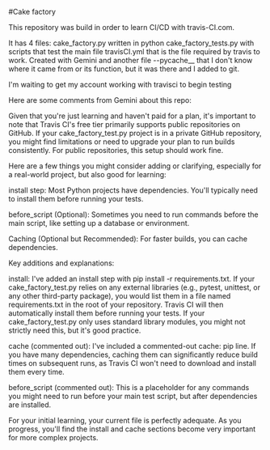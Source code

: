 #Cake factory

This repository was build in order to learn CI/CD with travis-CI.com.

It has 4 files:
cake_factory.py written in python
cake_factory_tests.py with scripts that test the main file
travisCI.yml that is the file required by travis to work. Created with Gemini
and another file --pycache__ that I don't know where it came from or its function, 
but it was there and I added to git.

I'm waiting to get my account working with travisci to begin testing

Here are some comments from Gemini about this repo:

Given that you're just learning and haven't paid for a plan, it's important to note that Travis CI's free tier primarily supports public repositories on GitHub. If your cake_factory_test.py project is in a private GitHub repository, you might find limitations or need to upgrade your plan to run builds consistently. For public repositories, this setup should work fine.

Here are a few things you might consider adding or clarifying, especially for a real-world project, but also good for learning:

install step: Most Python projects have dependencies. You'll typically need to install them before running your tests.

before_script (Optional): Sometimes you need to run commands before the main script, like setting up a database or environment.

Caching (Optional but Recommended): For faster builds, you can cache dependencies.

Key additions and explanations:

install: I've added an install step with pip install -r requirements.txt. If your cake_factory_test.py relies on any external libraries (e.g., pytest, unittest, or any other third-party package), you would list them in a file named requirements.txt in the root of your repository. Travis CI will then automatically install them before running your tests. If your cake_factory_test.py only uses standard library modules, you might not strictly need this, but it's good practice.

cache (commented out): I've included a commented-out cache: pip line. If you have many dependencies, caching them can significantly reduce build times on subsequent runs, as Travis CI won't need to download and install them every time.

before_script (commented out): This is a placeholder for any commands you might need to run before your main test script, but after dependencies are installed.

For your initial learning, your current file is perfectly adequate. As you progress, you'll find the install and cache sections become very important for more complex projects.
